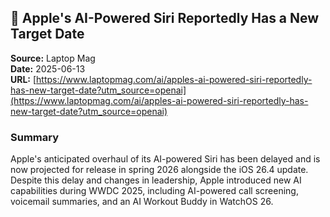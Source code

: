 ## 📰 Apple's AI-Powered Siri Reportedly Has a New Target Date

**Source:** Laptop Mag  
**Date:** 2025-06-13  
**URL:** [https://www.laptopmag.com/ai/apples-ai-powered-siri-reportedly-has-new-target-date?utm_source=openai](https://www.laptopmag.com/ai/apples-ai-powered-siri-reportedly-has-new-target-date?utm_source=openai)  

### Summary
Apple's anticipated overhaul of its AI-powered Siri has been delayed and is now projected for release in spring 2026 alongside the iOS 26.4 update. Despite this delay and changes in leadership, Apple introduced new AI capabilities during WWDC 2025, including AI-powered call screening, voicemail summaries, and an AI Workout Buddy in WatchOS 26.